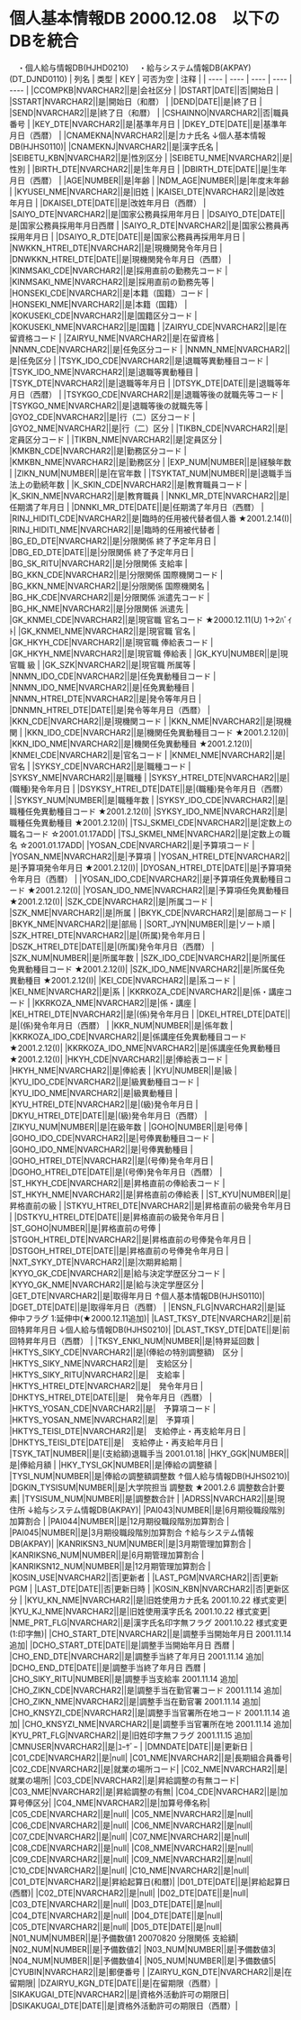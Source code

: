 # 個人基本情報DB                      2000.12.08　以下のDBを統合
　・個人給与情報DB(HJHD0210)
　・給与システム情報DB(AKPAY)(DT_DJND0110)
| 列名   | 类型   | KEY  | 可否为空 | 注释   |
| ---- | ---- | ---- | ---- | ---- |
|CCOMPKB|NVARCHAR2||是|会社区分                          |
|DSTART|DATE||否|開始日                           |
|SSTART|NVARCHAR2||是|開始日（和暦）                       |
|DEND|DATE||是|終了日                           |
|SEND|NVARCHAR2||是|終了日（和暦）                       |
|CSHAINNO|NVARCHAR2||否|職員番号                          |
|KEY_DTE|NVARCHAR2||是|基準年月日                         |
|DKEY_DTE|DATE||是|基準年月日（西暦）                     |
|CNAMEKNA|NVARCHAR2||是|カナ氏名                          ↓個人基本情報DB(HJHS0110)|
|CNAMEKNJ|NVARCHAR2||是|漢字氏名                          |
|SEIBETU_KBN|NVARCHAR2||是|性別区分                          |
|SEIBETU_NME|NVARCHAR2||是|性別                            |
|BIRTH_DTE|NVARCHAR2||是|生年月日                          |
|DBIRTH_DTE|DATE||是|生年月日（西暦）                      |
|AGE|NUMBER||是|年齢                            |
|NDM_AGE|NUMBER||是|年度末年齢                         |
|KYUSEI_NME|NVARCHAR2||是|旧姓                            |
|KAISEI_DTE|NVARCHAR2||是|改姓年月日                         |
|DKAISEI_DTE|DATE||是|改姓年月日（西暦）                     |
|SAIYO_DTE|NVARCHAR2||是|国家公務員採用年月日                    |
|DSAIYO_DTE|DATE||是|国家公務員採用年月日西暦                  |
|SAIYO_R_DTE|NVARCHAR2||是|国家公務員再採用年月日                   |
|DSAIYO_R_DTE|DATE||是|国家公務員再採用年月日                   |
|NWKKN_HTREI_DTE|NVARCHAR2||是|現機関発令年月日                      |
|DNWKKN_HTREI_DTE|DATE||是|現機関発令年月日（西暦）                  |
|KINMSAKI_CDE|NVARCHAR2||是|採用直前の勤務先コード                   |
|KINMSAKI_NME|NVARCHAR2||是|採用直前の勤務先等                     |
|HONSEKI_CDE|NVARCHAR2||是|本籍（国籍）コード                     |
|HONSEKI_NME|NVARCHAR2||是|本籍（国籍）                        |
|KOKUSEKI_CDE|NVARCHAR2||是|国籍区分コード                       |
|KOKUSEKI_NME|NVARCHAR2||是|国籍                            |
|ZAIRYU_CDE|NVARCHAR2||是|在留資格コード                       |
|ZAIRYU_NME|NVARCHAR2||是|在留資格                          |
|NNMN_CDE|NVARCHAR2||是|任免区分コード                       |
|NNMN_NME|NVARCHAR2||是|任免区分                          |
|TSYK_IDO_CDE|NVARCHAR2||是|退職等異動種目コード                    |
|TSYK_IDO_NME|NVARCHAR2||是|退職等異動種目                       |
|TSYK_DTE|NVARCHAR2||是|退職等年月日                        |
|DTSYK_DTE|DATE||是|退職等年月日（西暦）                    |
|TSYKGO_CDE|NVARCHAR2||是|退職等後の就職先等コード                  |
|TSYKGO_NME|NVARCHAR2||是|退職等後の就職先等                     |
|GYO2_CDE|NVARCHAR2||是|行（二）区分コード                     |
|GYO2_NME|NVARCHAR2||是|行（二）区分                        |
|TIKBN_CDE|NVARCHAR2||是|定員区分コード                       |
|TIKBN_NME|NVARCHAR2||是|定員区分                          |
|KMKBN_CDE|NVARCHAR2||是|勤務区分コード                       |
|KMKBN_NME|NVARCHAR2||是|勤務区分                          |
|EXP_NUM|NUMBER||是|経験年数                          |
|ZIKN_NUM|NUMBER||是|在官年数                          |
|TSYKTAT_NUM|NUMBER||是|退職手当法上の勤続年数                   |
|K_SKIN_CDE|NVARCHAR2||是|教育職員コード                       |
|K_SKIN_NME|NVARCHAR2||是|教育職員                          |
|NNKI_MR_DTE|NVARCHAR2||是|任期満了年月日                       |
|DNNKI_MR_DTE|DATE||是|任期満了年月日（西暦）                   |
|RINJ_HIDITI_CDE|NVARCHAR2||是|臨時的任用被代替者個人番                  ★2001.2.14(I)|
|RINJ_HIDITI_NME|NVARCHAR2||是|臨時的任用被代替者                     |
|BG_ED_DTE|NVARCHAR2||是|分限関係 終了予定年月日                  |
|DBG_ED_DTE|DATE||是|分限関係 終了予定年月日                  |
|BG_SK_RITU|NVARCHAR2||是|分限関係 支給率                      |
|BG_KKN_CDE|NVARCHAR2||是|分限関係 国際機関コード                  |
|BG_KKN_NME|NVARCHAR2||是|分限関係 国際機関名                    |
|BG_HK_CDE|NVARCHAR2||是|分限関係 派遣先コード                   |
|BG_HK_NME|NVARCHAR2||是|分限関係 派遣先                      |
|GK_KNMEI_CDE|NVARCHAR2||是|現官職 官名コード                     ★2000.12.11(U) 1→2ﾊﾞｲﾄ|
|GK_KNMEI_NME|NVARCHAR2||是|現官職 官名                        |
|GK_HKYH_CDE|NVARCHAR2||是|現官職 俸給表コード                    |
|GK_HKYH_NME|NVARCHAR2||是|現官職 俸給表                       |
|GK_KYU|NUMBER||是|現官職 級                         |
|GK_SZK|NVARCHAR2||是|現官職 所属等                       |
|NNMN_IDO_CDE|NVARCHAR2||是|任免異動種目コード                     |
|NNMN_IDO_NME|NVARCHAR2||是|任免異動種目                        |
|NNMN_HTREI_DTE|NVARCHAR2||是|発令等年月日                        |
|DNNMN_HTREI_DTE|DATE||是|発令等年月日（西暦）                    |
|KKN_CDE|NVARCHAR2||是|現機関コード                        |
|KKN_NME|NVARCHAR2||是|現機関                           |
|KKN_IDO_CDE|NVARCHAR2||是|機関任免異動種目コード                   ★2001.2.12(I)|
|KKN_IDO_NME|NVARCHAR2||是|機関任免異動種目                      ★2001.2.12(I)|
|KNMEI_CDE|NVARCHAR2||是|官名コード                         |
|KNMEI_NME|NVARCHAR2||是|官名                            |
|SYKSY_CDE|NVARCHAR2||是|職種コード                         |
|SYKSY_NME|NVARCHAR2||是|職種                            |
|SYKSY_HTREI_DTE|NVARCHAR2||是|(職種)発令年月日                     |
|DSYKSY_HTREI_DTE|DATE||是|(職種)発令年月日（西暦）                 |
|SYKSY_NUM|NUMBER||是|職種年数                          |
|SYKSY_IDO_CDE|NVARCHAR2||是|職種任免異動種目コード                   ★2001.2.12(I)|
|SYKSY_IDO_NME|NVARCHAR2||是|職種任免異動種目                      ★2001.2.12(I)|
|TSJ_SKMEI_CDE|NVARCHAR2||是|定数上の職名コード                     ☆2001.01.17ADD|
|TSJ_SKMEI_NME|NVARCHAR2||是|定数上の職名                        ☆2001.01.17ADD|
|YOSAN_CDE|NVARCHAR2||是|予算項コード                        |
|YOSAN_NME|NVARCHAR2||是|予算項                           |
|YOSAN_HTREI_DTE|NVARCHAR2||是|予算項発令年月日                      ★2001.2.12(I)|
|DYOSAN_HTREI_DTE|DATE||是|予算項発令年月日（西暦）                  |
|YOSAN_IDO_CDE|NVARCHAR2||是|予算項任免異動種目コード                  ★2001.2.12(I)|
|YOSAN_IDO_NME|NVARCHAR2||是|予算項任免異動種目                     ★2001.2.12(I)|
|SZK_CDE|NVARCHAR2||是|所属コード                         |
|SZK_NME|NVARCHAR2||是|所属                            |
|BKYK_CDE|NVARCHAR2||是|部局コード                         |
|BKYK_NME|NVARCHAR2||是|部局                            |
|SORT_JYN|NUMBER||是|ソート順                          |
|SZK_HTREI_DTE|NVARCHAR2||是|(所属)発令年月日                     |
|DSZK_HTREI_DTE|DATE||是|(所属)発令年月日（西暦）                 |
|SZK_NUM|NUMBER||是|所属年数                          |
|SZK_IDO_CDE|NVARCHAR2||是|所属任免異動種目コード                   ★2001.2.12(I)|
|SZK_IDO_NME|NVARCHAR2||是|所属任免異動種目                      ★2001.2.12(I)|
|KEI_CDE|NVARCHAR2||是|系コード                          |
|KEI_NME|NVARCHAR2||是|系                             |
|KKRKOZA_CDE|NVARCHAR2||是|係・講座コード                       |
|KKRKOZA_NME|NVARCHAR2||是|係・講座                          |
|KEI_HTREI_DTE|NVARCHAR2||是|(係)発令年月日                      |
|DKEI_HTREI_DTE|DATE||是|(係)発令年月日（西暦）                  |
|KKR_NUM|NUMBER||是|係年数                           |
|KKRKOZA_IDO_CDE|NVARCHAR2||是|係講座任免異動種目コード                  ★2001.2.12(I)|
|KKRKOZA_IDO_NME|NVARCHAR2||是|係講座任免異動種目                     ★2001.2.12(I)|
|HKYH_CDE|NVARCHAR2||是|俸給表コード                        |
|HKYH_NME|NVARCHAR2||是|俸給表                           |
|KYU|NUMBER||是|級                             |
|KYU_IDO_CDE|NVARCHAR2||是|級異動種目コード                      |
|KYU_IDO_NME|NVARCHAR2||是|級異動種目                         |
|KYU_HTREI_DTE|NVARCHAR2||是|(級)発令年月日                      |
|DKYU_HTREI_DTE|DATE||是|(級)発令年月日（西暦）                  |
|ZIKYU_NUM|NUMBER||是|在級年数                          |
|GOHO|NUMBER||是|号俸                            |
|GOHO_IDO_CDE|NVARCHAR2||是|号俸異動種目コード                     |
|GOHO_IDO_NME|NVARCHAR2||是|号俸異動種目                        |
|GOHO_HTREI_DTE|NVARCHAR2||是|(号俸)発令年月日                     |
|DGOHO_HTREI_DTE|DATE||是|(号俸)発令年月日（西暦）                 |
|ST_HKYH_CDE|NVARCHAR2||是|昇格直前の俸給表コード                   |
|ST_HKYH_NME|NVARCHAR2||是|昇格直前の俸給表                      |
|ST_KYU|NUMBER||是|昇格直前の級                        |
|STKYU_HTREI_DTE|NVARCHAR2||是|昇格直前の級発令年月日                   |
|DSTKYU_HTREI_DTE|DATE||是|昇格直前の級発令年月日                   |
|ST_GOHO|NUMBER||是|昇格直前の号俸                       |
|STGOH_HTREI_DTE|NVARCHAR2||是|昇格直前の号俸発令年月日                  |
|DSTGOH_HTREI_DTE|DATE||是|昇格直前の号俸発令年月日                  |
|NXT_SYKY_DTE|NVARCHAR2||是|次期昇給期                         |
|KYYO_GK_CDE|NVARCHAR2||是|給与決定学歴区分コード                   |
|KYYO_GK_NME|NVARCHAR2||是|給与決定学歴区分                      |
|GET_DTE|NVARCHAR2||是|取得年月日                         ↑個人基本情報DB(HJHS0110)|
|DGET_DTE|DATE||是|取得年月日（西暦）                     |
|ENSN_FLG|NVARCHAR2||是|延伸中フラグ                        1:延伸中(★2000.12.11追加)|
|LAST_TKSY_DTE|NVARCHAR2||是|前回特昇年月日                       ↓個人給与情報DB(HJHS0210)|
|DLAST_TKSY_DTE|DATE||是|前回特昇年月日（西暦）                   |
|TKSY_ENKI_NUM|NUMBER||是|特昇延回数                         |
|HKTYS_SIKY_CDE|NVARCHAR2||是|(俸給の特別調整額)　区分                 |
|HKTYS_SIKY_NME|NVARCHAR2||是|　支給区分                         |
|HKTYS_SIKY_RITU|NVARCHAR2||是|　支給率                          |
|HKTYS_HTREI_DTE|NVARCHAR2||是|　発令年月日                        |
|DHKTYS_HTREI_DTE|DATE||是|　発令年月日（西暦）                    |
|HKTYS_YOSAN_CDE|NVARCHAR2||是|　予算項コード                       |
|HKTYS_YOSAN_NME|NVARCHAR2||是|　予算項                          |
|HKTYS_TEISI_DTE|NVARCHAR2||是|　支給停止・再支給年月日                  |
|DHKTYS_TEISI_DTE|DATE||是|　支給停止・再支給年月日                  |
|TSYK_TAT|NUMBER||是|(支給額)退職手当                     2001.01.18|
|HKY_GGK|NUMBER||是|俸給月額                          |
|HKY_TYSI_GK|NUMBER||是|俸給の調整額                        |
|TYSI_NUM|NUMBER||是|俸給の調整額調整数                     ↑個人給与情報DB(HJHS0210)|
|DGKIN_TYSISUM|NUMBER||是|大学院担当 調整数                     ★2001.2.6 調整数合計要素|
|TYSISUM_NUM|NUMBER||是|調整数合計                         |
|ADRSS|NVARCHAR2||是|現住所                           ↓給与システム情報DB(AKPAY)|
|PAI043|NUMBER||是|6月期役職段階別加算割合                  |
|PAI044|NUMBER||是|12月期役職段階別加算割合                 |
|PAI045|NUMBER||是|3月期役職段階別加算割合                  ↑給与システム情報DB(AKPAY)|
|KANRIKSN3_NUM|NUMBER||是|3月期管理加算割合                     |
|KANRIKSN6_NUM|NUMBER||是|6月期管理加算割合                     |
|KANRIKSN12_NUM|NUMBER||是|12月期管理加算割合                    |
|KOSIN_USE|NVARCHAR2||否|更新者                           |
|LAST_PGM|NVARCHAR2||否|更新PGM                         |
|LAST_DTE|DATE||否|更新日時                          |
|KOSIN_KBN|NVARCHAR2||否|更新区分                          |
|KYU_KN_NME|NVARCHAR2||是|旧姓使用カナ氏名                      2001.10.22 様式変更|
|KYU_KJ_NME|NVARCHAR2||是|旧姓使用漢字氏名                      2001.10.22 様式変更|
|NME_PRT_FLG|NVARCHAR2||是|漢字氏名印字無フラグ                    2001.10.22 様式変更 (1:印字無)|
|CHO_START_DTE|NVARCHAR2||是|調整手当開始年月日                     2001.11.14 追加|
|DCHO_START_DTE|DATE||是|調整手当開始年月日 西暦                  |
|CHO_END_DTE|NVARCHAR2||是|調整手当終了年月日                     2001.11.14 追加|
|DCHO_END_DTE|DATE||是|調整手当終了年月日 西暦                  |
|CHO_SIKY_RITU|NUMBER||是|調整手当支給率                       2001.11.14 追加|
|CHO_ZIKN_CDE|NVARCHAR2||是|調整手当在勤官署コード                   2001.11.14 追加|
|CHO_ZIKN_NME|NVARCHAR2||是|調整手当在勤官署                      2001.11.14 追加|
|CHO_KNSYZI_CDE|NVARCHAR2||是|調整手当官署所在地コード                  2001.11.14 追加|
|CHO_KNSYZI_NME|NVARCHAR2||是|調整手当官署所在地                     2001.11.14 追加|
|KYU_PRT_FLG|NVARCHAR2||是|旧姓印字無フラグ                      2001.11.15 追加|
|CMNUSER|NVARCHAR2||是|ﾕｰｻﾞｰ                         |
|DMNDATE|DATE||是|更新日                           |
|C01_CDE|NVARCHAR2||是|null|
|C01_NME|NVARCHAR2||是|長期組合員番号|
|C02_CDE|NVARCHAR2||是|就業の場所コード|
|C02_NME|NVARCHAR2||是|就業の場所|
|C03_CDE|NVARCHAR2||是|昇給調整の有無コード|
|C03_NME|NVARCHAR2||是|昇給調整の有無|
|C04_CDE|NVARCHAR2||是|加算号俸区分|
|C04_NME|NVARCHAR2||是|加算号俸名称|
|C05_CDE|NVARCHAR2||是|null|
|C05_NME|NVARCHAR2||是|null|
|C06_CDE|NVARCHAR2||是|null|
|C06_NME|NVARCHAR2||是|null|
|C07_CDE|NVARCHAR2||是|null|
|C07_NME|NVARCHAR2||是|null|
|C08_CDE|NVARCHAR2||是|null|
|C08_NME|NVARCHAR2||是|null|
|C09_CDE|NVARCHAR2||是|null|
|C09_NME|NVARCHAR2||是|null|
|C10_CDE|NVARCHAR2||是|null|
|C10_NME|NVARCHAR2||是|null|
|C01_DTE|NVARCHAR2||是|昇給起算日(和暦)|
|D01_DTE|DATE||是|昇給起算日(西暦)|
|C02_DTE|NVARCHAR2||是|null|
|D02_DTE|DATE||是|null|
|C03_DTE|NVARCHAR2||是|null|
|D03_DTE|DATE||是|null|
|C04_DTE|NVARCHAR2||是|null|
|D04_DTE|DATE||是|null|
|C05_DTE|NVARCHAR2||是|null|
|D05_DTE|DATE||是|null|
|N01_NUM|NUMBER||是|予備数値1   20070820 分限関係 支給額|
|N02_NUM|NUMBER||是|予備数値2|
|N03_NUM|NUMBER||是|予備数値3|
|N04_NUM|NUMBER||是|予備数値4|
|N05_NUM|NUMBER||是|予備数値5|
|CYUBIN|NVARCHAR2||是|郵便番号                                                       |
|ZAIRYU_KGN_DTE|NVARCHAR2||是|在留期限|
|DZAIRYU_KGN_DTE|DATE||是|在留期限（西暦）|
|SIKAKUGAI_DTE|NVARCHAR2||是|資格外活動許可の期限日|
|DSIKAKUGAI_DTE|DATE||是|資格外活動許可の期限日（西暦）|
